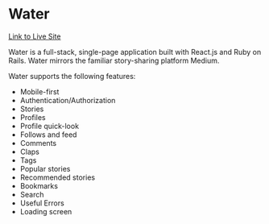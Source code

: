 # Water

[Link to Live Site](https://waterapp.herokuapp.com/)

Water is a full-stack, single-page application built with React.js and Ruby on Rails.  Water mirrors the familiar story-sharing platform Medium.

Water supports the following features:
  * Mobile-first
  * Authentication/Authorization
  * Stories
  * Profiles
  * Profile quick-look
  * Follows and feed
  * Comments
  * Claps
  * Tags
  * Popular stories
  * Recommended stories
  * Bookmarks
  * Search
  * Useful Errors
  * Loading screen
